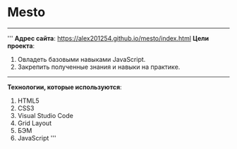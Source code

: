 # Mesto
***
'''
__Адрес сайта__:  https://alex201254.github.io/mesto/index.html
__Цели проекта__:
1. Овладеть базовыми навыками JavaScript.
2. Закрепить полученные знания и навыки на практике.
***
__Технологии, которые используются__:
1. HTML5
2. CSS3
3. Visual Studio Code
4. Grid Layout
5. БЭМ
6. JavaScript
'''
